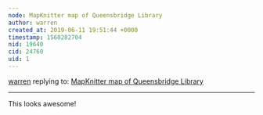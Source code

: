 ```yaml
---
node: MapKnitter map of Queensbridge Library
author: warren
created_at: 2019-06-11 19:51:44 +0000
timestamp: 1560282704
nid: 19640
cid: 24760
uid: 1
---
```




[warren](../profile/warren) replying to: [MapKnitter map of Queensbridge Library](../notes/lsheehan/06-08-2019/mapknitter-map-of-queensbridge-library)

----
 This looks awesome! 